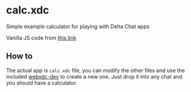 # calc.xdc
Simple example calculator for playing with Delta Chat apps

Vanilla JS code from [this link](https://dev.to/karankumar_js/create-a-simple-calculator-using-vanilla-javascript-step-by-step-2fpa)

## How to

The actual app is `calc.xdc` file, you can modify the other files and use the included [webxdc-dev](https://github.com/deltachat/webxdc-dev) to create a new one.
Just drop it into any chat and you should have a calculator.

